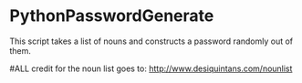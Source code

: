 # PythonPasswordGenerate
This script takes a list of nouns and constructs a password randomly out of them.


#ALL credit for the noun list goes to: http://www.desiquintans.com/nounlist
